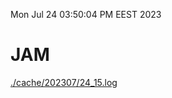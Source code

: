 Mon Jul 24 03:50:04 PM EEST 2023
# JAM
<a href='./cache/202307/24_15.log'>./cache/202307/24_15.log</a>
